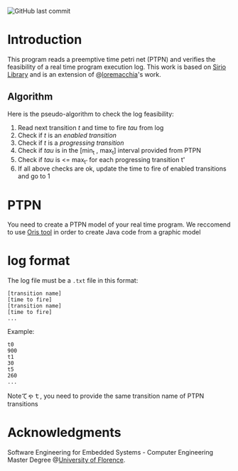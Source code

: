 ![GitHub last commit](https://img.shields.io/github/last-commit/sim-pez/ptpn_log_verifier)


# Introduction
This program reads a preemptive time petri net (PTPN) and verifies the feasibility of a real time program execution log. This work is based on [Sirio Library](https://github.com/oris-tool/sirio) and is an extension of @[loremacchia](https://github.com/loremacchia)'s work.

## Algorithm
Here is the pseudo-algorithm to check the log feasibility:

1. Read next transition *t* and time to fire *tau* from log
2. Check if *t* is an *enabled transition*
3. Check if *t* is a *progressing transition*
4. Check if *tau* is in the [min<sub>t</sub> , max<sub>t</sub>] interval provided from PTPN
5. Check if *tau* is <= max<sub>t'</sub> for each progressing transition t'
6. If all above checks are ok, update the time to fire of enabled transitions and go to 1

# PTPN
You need to create a PTPN model of your real time program. We reccomend to use [Oris tool](https://www.oris-tool.org/) in order to create Java code from a graphic model

# log format
The log file must be a `.txt` file in this format:
```
[transition name]
[time to fire]
[transition name]
[time to fire]
...
```
Example:
```
t0
900
t1
30
t5
260
...
```
Noteてゃｔ, you need to provide the same transition name of PTPN transitions


# Acknowledgments
Software Engineering for Embedded Systems - Computer Engineering Master Degree @[University of Florence](https://www.unifi.it/changelang-eng.html).

